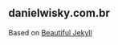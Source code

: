 ## danielwisky.com.br ##
Based on [Beautiful Jekyll](https://github.com/daattali/beautiful-jekyll)



